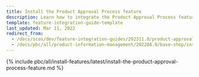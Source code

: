 ```yaml
---
title: Install the Product Approval Process feature
description: Learn how to integrate the Product Approval Process feature into a Spryker project.
template: feature-integration-guide-template
last_updated: Mar 11, 2022
redirect_from:
  - /docs/scos/dev/feature-integration-guides/202311.0/product-approval-process-feature-integration.html
  - /docs/pbc/all/product-information-management/202204.0/base-shop/install-and-upgrade/install-features/install-the-product-approval-process-feature.html
---
```


{% include pbc/all/install-features/latest/install-the-product-approval-process-feature.md %} <!-- To edit, see /_includes/pbc/all/install-features/202311.0/install-the-product-approval-process-feature.md -->
